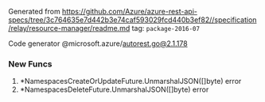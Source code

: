 Generated from https://github.com/Azure/azure-rest-api-specs/tree/3c764635e7d442b3e74caf593029fcd440b3ef82//specification/relay/resource-manager/readme.md tag: `package-2016-07`

Code generator @microsoft.azure/autorest.go@2.1.178


### New Funcs

1. *NamespacesCreateOrUpdateFuture.UnmarshalJSON([]byte) error
1. *NamespacesDeleteFuture.UnmarshalJSON([]byte) error
